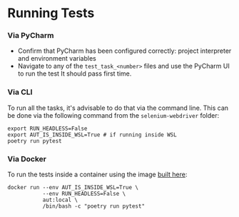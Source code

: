 # Running Tests

### Via PyCharm
- Confirm that PyCharm has been configured correctly: project interpreter and environment variables
- Navigate to any of the `test_task_<number>` files and use the PyCharm UI to run the test
It should pass first time. 

### Via CLI

To run all the tasks, it's advisable to do that via the command line. This can be done via the following command
from the `selenium-webdriver` folder:

```shell
export RUN_HEADLESS=False
export AUT_IS_INSIDE_WSL=True # if running inside WSL
poetry run pytest
```

### Via Docker

To run the tests inside a container using the image [built here](../../README.md#docker):

```shell
docker run --env AUT_IS_INSIDE_WSL=True \
           --env RUN_HEADLESS=False \
           aut:local \
           /bin/bash -c "poetry run pytest"
```
